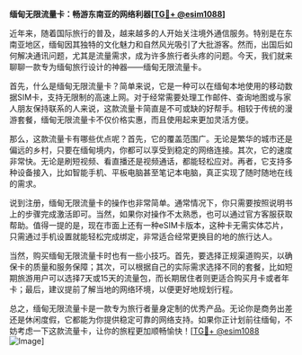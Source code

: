 **缅甸无限流量卡：畅游东南亚的网络利器[[TG💪+ @esim1088](https://t.me/s/esim1088)]**

近年来，随着国际旅行的普及，越来越多的人开始关注境外通信服务。特别是在东南亚地区，缅甸因其独特的文化魅力和自然风光吸引了大批游客。然而，出国后如何解决通讯问题，尤其是流量需求，成为许多旅行者头疼的问题。今天，我们就来聊聊一款专为缅甸旅行设计的神器——缅甸无限流量卡。

首先，什么是缅甸无限流量卡？简单来说，它是一种可以在缅甸本地使用的移动数据SIM卡，支持无限制的高速上网。对于经常需要处理工作邮件、查询地图或与家人朋友保持联系的人来说，这款流量卡简直是不可或缺的好帮手。相较于传统的漫游套餐，缅甸无限流量卡不仅价格实惠，而且使用起来更加灵活方便。

那么，这款流量卡有哪些优点呢？首先，它的覆盖范围广。无论是繁华的城市还是偏远的乡村，只要在缅甸境内，你都可以享受到稳定的网络连接。其次，它的速度非常快。无论是刷短视频、看直播还是视频通话，都能轻松应对。再者，它支持多种设备接入，比如智能手机、平板电脑甚至笔记本电脑，真正实现了随时随地在线的需求。

说到注册，缅甸无限流量卡的操作也非常简单。通常情况下，你只需要按照说明书上的步骤完成激活即可。当然，如果你对操作不太熟悉，也可以通过官方客服获取帮助。值得一提的是，现在市面上还有一种eSIM卡版本，这种卡无需实体芯片，只需通过手机设置就能轻松完成绑定，非常适合经常更换目的地的旅行达人。

当然，购买缅甸无限流量卡时也有一些小技巧。首先，要选择正规渠道购买，以确保卡的质量和服务保障；其次，可以根据自己的实际需求选择不同的套餐，比如短期旅游用户可以选择7天或15天的流量包，而长期居住者则更适合购买月卡或者年卡；最后，建议提前了解当地的网络环境，以便更好地规划行程。

总之，缅甸无限流量卡是一款专为旅行者量身定制的优秀产品。无论你是商务出差还是休闲度假，它都能为你提供稳定可靠的网络支持。如果你正计划前往缅甸，不妨考虑一下这款流量卡，让你的旅程更加顺畅愉快！[[TG💪+ @esim1088](https://t.me/s/esim1088) ![Image](https://i.postimg.cc/4NQfJmqS/Snipaste-2025-05-13-00-14-12.png)]